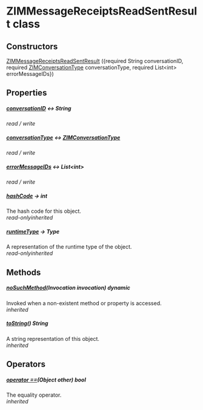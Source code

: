


# ZIMMessageReceiptsReadSentResult class













## Constructors

[ZIMMessageReceiptsReadSentResult](../zego_uikit_prebuilt_live_audio_room/ZIMMessageReceiptsReadSentResult/ZIMMessageReceiptsReadSentResult.md) ({required String conversationID, required [ZIMConversationType](../zego_uikit_prebuilt_live_audio_room/ZIMConversationType.md) conversationType, required List&lt;int> errorMessageIDs})

   


## Properties

##### [conversationID](../zego_uikit_prebuilt_live_audio_room/ZIMMessageReceiptsReadSentResult/conversationID.md) &#8596; String



  
_<span class="feature">read / write</span>_



##### [conversationType](../zego_uikit_prebuilt_live_audio_room/ZIMMessageReceiptsReadSentResult/conversationType.md) &#8596; [ZIMConversationType](../zego_uikit_prebuilt_live_audio_room/ZIMConversationType.md)



  
_<span class="feature">read / write</span>_



##### [errorMessageIDs](../zego_uikit_prebuilt_live_audio_room/ZIMMessageReceiptsReadSentResult/errorMessageIDs.md) &#8596; List&lt;int>



  
_<span class="feature">read / write</span>_



##### [hashCode](../zego_uikit_prebuilt_live_audio_room/ZIMMessageReceiptsReadSentResult/hashCode.md) &#8594; int



The hash code for this object.  
_<span class="feature">read-only</span><span class="feature">inherited</span>_



##### [runtimeType](../zego_uikit_prebuilt_live_audio_room/ZIMMessageReceiptsReadSentResult/runtimeType.md) &#8594; Type



A representation of the runtime type of the object.  
_<span class="feature">read-only</span><span class="feature">inherited</span>_





## Methods

##### [noSuchMethod](../zego_uikit_prebuilt_live_audio_room/ZIMMessageReceiptsReadSentResult/noSuchMethod.md)(Invocation invocation) dynamic



Invoked when a non-existent method or property is accessed.  
_<span class="feature">inherited</span>_



##### [toString](../zego_uikit_prebuilt_live_audio_room/ZIMMessageReceiptsReadSentResult/toString.md)() String



A string representation of this object.  
_<span class="feature">inherited</span>_





## Operators

##### [operator ==](../zego_uikit_prebuilt_live_audio_room/ZIMMessageReceiptsReadSentResult/operator_equals.md)(Object other) bool



The equality operator.  
_<span class="feature">inherited</span>_















